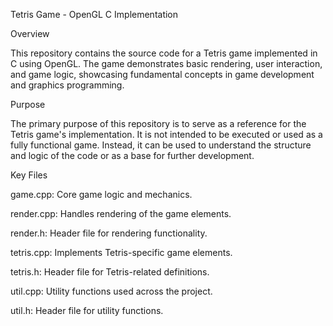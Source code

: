 Tetris Game - OpenGL C Implementation

Overview

This repository contains the source code for a Tetris game implemented in C using OpenGL. The game demonstrates basic rendering, user interaction, and game logic, showcasing fundamental concepts in game development and graphics programming.

Purpose

The primary purpose of this repository is to serve as a reference for the Tetris game's implementation. It is not intended to be executed or used as a fully functional game. Instead, it can be used to understand the structure and logic of the code or as a base for further development.

Key Files

game.cpp: Core game logic and mechanics.

render.cpp: Handles rendering of the game elements.

render.h: Header file for rendering functionality.

tetris.cpp: Implements Tetris-specific game elements.

tetris.h: Header file for Tetris-related definitions.

util.cpp: Utility functions used across the project.

util.h: Header file for utility functions.
